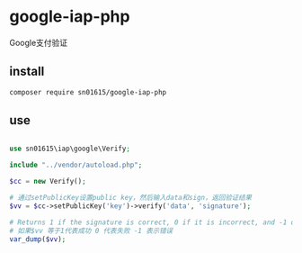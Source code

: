 # google-iap-php

Google支付验证

## install
```bash
composer require sn01615/google-iap-php
```

## use
```php

use sn01615\iap\google\Verify;

include "../vendor/autoload.php";

$cc = new Verify();

# 通过setPublicKey设置public key，然后输入data和sign，返回验证结果
$vv = $cc->setPublicKey('key')->verify('data', 'signature');

# Returns 1 if the signature is correct, 0 if it is incorrect, and -1 on error.
# 如果$vv 等于1代表成功 0 代表失败 -1 表示错误
var_dump($vv);

```